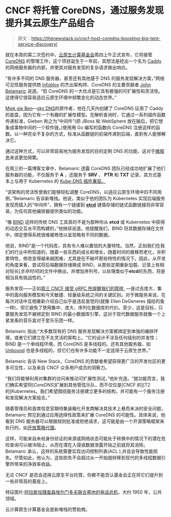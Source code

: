 # CNCF 将托管 CoreDNS，通过服务发现提升其云原生产品组合

> 原文：<https://thenewstack.io/cncf-host-coredns-boosting-big-tent-service-discovery/>

就在本周的第二次签约中，[云原生计算基金会](https://www.cncf.io/)周四上午正式宣布，它将接管 [CoreDNS](https://coredns.io/) 的管理工作，这个项目诞生于一年前，其想法是挖出一个名为 [Caddy](https://caddyserver.com/) 的网络服务器的内部，并使其对服务发现的复杂请求做出响应。

“有许多不同的 DNS 服务器，甚至还有其他基于 DNS 的服务发现解决方案，”网络可见性服务提供商 [Infoblox](https://www.infoblox.com/) 的杰出架构师、CoreDNS 的主要贡献者 [John Belamaric](https://twitter.com/johnbelamaric) 说道。“但 CoreDNS 的一大优点是它具有极强的可扩展性和灵活性。这使得它很容易适应云原生环境中频繁变化的动态世界。”

[Miek gie Ben](https://www.miek.nl/)—[sky DNS](https://github.com/skynetservices/skydns)的原作者，他在几天内创建了 CoreDNS 征用了 Caddy 的底盘，因为它有一个有趣的扩展性模型。在解析查询时，它通过一系列插件函数传递标准，Gieben 称之为“中间件”(把 JBoss 和 WebSphere 放在脑后，把它想象成事物中间的一个软件链。)使用用 Go 编写的函数向 CoreDNS 注册这样的函数。以一种完全不复杂的方式，标准从函数链的前端传递到后端，直到有人能够解决它。

通过这种方式，可以非常容易地为服务发现的目的定制 DNS 的功能，这对于[微服务](/category/microservices/)来说更加频繁。

在周三的一篇博客文章中，Belamaric 透露 CoreDNS 团队已经成功地扩展了他们服务器的功能，不仅服务于 **A** ，还服务于 **SRV** 、 **PTR** 和 **TXT** 记录，其方式基本上与用于 Kubernetes 的 [Kube-DNS 插件兼容。](https://github.com/kubernetes/kubernetes/tree/master/cluster/addons/dns)

“该架构的灵活性使我们能够轻松调整 CoreDNS，以适应云原生环境中的不同用例，”Belamaric 告诉新堆栈。他说，类似于他的团队为 Kubernetes 实现后端服务发现而插入的“中间件”，拥有一个链接到 [**etcd**](https://github.com/coreos/etcd) 键值存储的链式函数链接将非常容易，为任何其他编排器提供类似的功能。

“像 [BIND](https://www.isc.org/downloads/bind/) 这样的传统 DNS 工具真的不是为那种你从 **etcd** 或 Kubernetes 中获得的动态交互水平而构建的，”他继续说道。他提醒我们，BIND 将其数据存储在文件中，绑定使得系统很难被修改以呈现略有不同的数据。

他说，BIND“是一个代码库，具有令人难以置信的大量特性。当然，正如我们在我们的行业中所知道的，随着一些东西的成长和增长，随着时间的推移而老化，并积累特性，修改变得越来越困难，尤其是在不破坏那些特性的情况下。因此，从开发的角度来看，尝试将后端数据存储换成 BIND，从那些定期重新加载、记录上有相对较长[*生存时间*]的文件中换出，并增加序列号，以处理类似于**etcd**的东西，将是相当具有挑战性的。”

服务发现——正如[周三 CNCF 接受 gRPC 所提醒我们的那样,](https://thenewstack.io/cncf-adds-googles-grpc-remote-call-project-big-tent/) —是过去庞大、集中的面向服务模型和今天敏捷、轻量级系统之间的关键区别。对于微服务来说，在每次对话中互相重新介绍自己似乎是违反直觉的(就像 Ellen DeGeneres 描绘的鱼一样)，但它避免了使用集中、庞大、序列化数据库的代价。至少，这是目标，只要服务发现不被绑定到 BIND 的最小数据库引擎，这对于现代数据服务就像一个上紧发条的音乐盒对于爱乐乐团一样。

Belamaric 指出:“大多数现有的 DNS 服务发现解决方案都绑定到单独的编排环境，或者它们建立在不太灵活的架构上。“它的设计不涉及任何级别的并发性；BIND 是一个单线程环境，而 CoreDNS 是多线程的。还有其他服务器，如 [Unbound](https://calomel.org/unbound_dns.html) 也是多线程的，但它们也有许多功能不一定适用于云原生世界。”

Belamaric 告诉 New Stack，CoreDNS 的贡献者希望获得更广泛的开发社区的更多可见性，以及来自 CNCF 众多用户成员的洞察力。

“我们将能够利用对集群的访问来推动可扩展性测试，”他补充道。“就功能而言，我们确实希望将[*CoreDNS*]扩展到其他管弦乐队，而不仅仅是[CNCF 的][T2 的]Kubernetes。我们希望围绕服务注册建立更多的结构，并可能有一个服务注册和发现解决方案组合。”

随着管理员和首席信息官期待集装箱化开发商解决其技术上悬而未决的安全问题，Belamaric 预见到通过应用选择性政策来扩展 CoreDNS 的可能性。具体来说，他看到 DNS 服务器可以根据规则批准或拒绝请求，这可能是由一个开源策略框架来执行的，如[开放策略代理](https://github.com/open-policy-agent/opa)。

这样，可能来自未经身份验证的来源或网络状态可能处于转换中的情况下的潜在危险查询可以被冷阻止，从而在潜在入侵或数据泄露开始之前就将其消除。Belamaric 承认，这样的系统需要实现访问控制列表(ACL ),并且会导致性能损失。尽管如此，他认为，这些损失不会超过从一开始就转移到现代的多线程数据引擎所带来的净效率收益。

无论 CNCF 是否会选择云原生平台托管，你都不能否认基金会正在将它们提升到一些非常高的基座上。

特征图片:[阿拉斯加理查森埃尔门多夫联合基地的电话总机](https://commons.wikimedia.org/wiki/File:JBER_telephone_operators_connect_calls,_people_120124-A-ZY202-001.jpg)，大约 1950 年，公共领域。

云计算原生计算基金会是新堆栈的赞助商。

<svg xmlns:xlink="http://www.w3.org/1999/xlink" viewBox="0 0 68 31" version="1.1"><title>Group</title> <desc>Created with Sketch.</desc></svg>